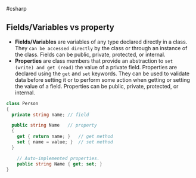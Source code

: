 #csharp 

## Fields/Variables vs property
- **Fields/Variables** are variables of any type declared directly in a class. They `can be accessed directly` by the class or through an instance of the class. Fields can be public, private, protected, or internal.
- **Properties** are class members that provide an abstraction to `set (write) and get (read)` the value of a private field. Properties are declared using the `get` and `set` keywords. They can be used to validate data before setting it or to perform some action when getting or setting the value of a field. Properties can be public, private, protected, or internal.
```csharp
class Person
{
  private string name; // field

  public string Name   // property
  {
    get { return name; }   // get method
    set { name = value; }  // set method
  }

	// Auto-implemented properties.
	public string Name { get; set; }
}
```

